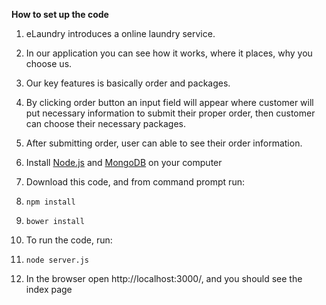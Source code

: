 **How to set up the code**
1.	eLaundry introduces a online laundry service.
2.	In our application you can see how it works, where it places, why you choose us.
3.	Our key features is basically order and packages.
4.	By clicking order button an input field will appear where customer will put necessary information to submit their proper order, then customer can choose their necessary packages.
5.	After submitting order, user can able to see their order information.

6.	Install [Node.js](https://nodejs.org/en/download/) and [MongoDB](https://www.mongodb.com/download-center?jmp=nav) on your computer
7.	Download this code, and from command prompt run:

8.	`npm install`

9.	`bower install`
10.	To run the code, run:

11.	`node server.js`
12.	In the browser open http://localhost:3000/, and you should see the index page



